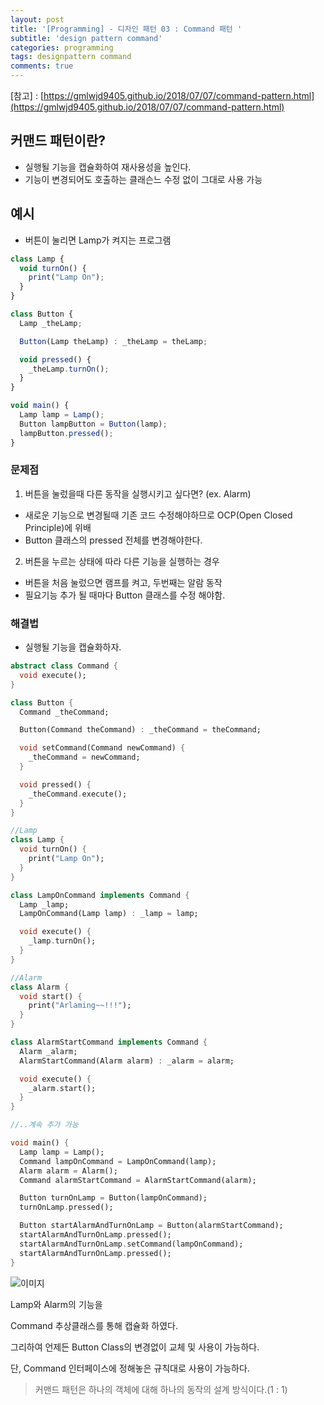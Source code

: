 ```yaml
---
layout: post
title: '[Programming] - 디자인 패턴 03 : Command 패턴 '
subtitle: 'design pattern command'
categories: programming
tags: designpattern command
comments: true
---
```


[참고] : [https://gmlwjd9405.github.io/2018/07/07/command-pattern.html](https://gmlwjd9405.github.io/2018/07/07/command-pattern.html)

## 커맨드 패턴이란?

- 실행될 기능을 캡슐화하여 재사용성을 높인다.
- 기능이 변경되어도 호출하는 클래슨느 수정 없이 그대로 사용 가능

## 예시

- 버튼이 눌리면 Lamp가 켜지는 프로그램

```jsx
class Lamp {
  void turnOn() {
    print("Lamp On");
  }
}

class Button {
  Lamp _theLamp;

  Button(Lamp theLamp) : _theLamp = theLamp;

  void pressed() {
    _theLamp.turnOn();
  }
}

void main() {
  Lamp lamp = Lamp();
  Button lampButton = Button(lamp);
  lampButton.pressed();
}
```

### 문제점

1. 버튼을 눌렀을때 다른 동작을 실행시키고 싶다면? (ex. Alarm)

- 새로운 기능으로 변경될때 기존 코드 수정해야하므로 OCP(Open Closed Principle)에 위배
- Button 클래스의 pressed 전체를 변경해야한다.

2. 버튼을 누르는 상태에 따라 다른 기능을 실행하는 경우

- 버튼을 처음 눌렀으면 램프를 켜고, 두번째는 알람 동작
- 필요기능 추가 될 때마다 Button 클래스를 수정 해야함.

### 해결법

- 실행될 기능을 캡슐화하자.

```dart
abstract class Command {
  void execute();
}

class Button {
  Command _theCommand;

  Button(Command theCommand) : _theCommand = theCommand;

  void setCommand(Command newCommand) {
    _theCommand = newCommand;
  }

  void pressed() {
    _theCommand.execute();
  }
}
```

```dart
//Lamp
class Lamp {
  void turnOn() {
    print("Lamp On");
  }
}

class LampOnCommand implements Command {
  Lamp _lamp;
  LampOnCommand(Lamp lamp) : _lamp = lamp;

  void execute() {
    _lamp.turnOn();
  }
}

//Alarm
class Alarm {
  void start() {
    print("Arlaming~~!!!");
  }
}

class AlarmStartCommand implements Command {
  Alarm _alarm;
  AlarmStartCommand(Alarm alarm) : _alarm = alarm;

  void execute() {
    _alarm.start();
  }
}

//..계속 추가 가능
```

```dart
void main() {
  Lamp lamp = Lamp();
  Command lampOnCommand = LampOnCommand(lamp);
  Alarm alarm = Alarm();
  Command alarmStartCommand = AlarmStartCommand(alarm);

  Button turnOnLamp = Button(lampOnCommand);
  turnOnLamp.pressed();

  Button startAlarmAndTurnOnLamp = Button(alarmStartCommand);
  startAlarmAndTurnOnLamp.pressed();
  startAlarmAndTurnOnLamp.setCommand(lampOnCommand);
  startAlarmAndTurnOnLamp.pressed();
}
```

![이미지](https://Funncy.github.io/assets/img/programming/2021-04-27-pattern-04.png 'Command Pattern')

Lamp와 Alarm의 기능을

Command 추상클래스를 통해 캡슐화 하였다.

그리하여 언제든 Button Class의 변경없이 교체 및 사용이 가능하다.

단, Command 인터페이스에 정해놓은 규칙대로 사용이 가능하다.

> 커맨드 패턴은 하나의 객체에 대해 하나의 동작의 설계 방식이다.(1 : 1)
